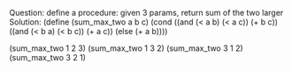Question:
define a procedure: given 3 params, return sum of the two larger
Solution:
(define (sum_max_two a b c)
        (cond ((and (< a b) (< a c)) (+ b c))
              ((and (< b a) (< b c)) (+ a c))
              (else (+ a b))))

(sum_max_two 1 2 3)
(sum_max_two 1 3 2)
(sum_max_two 3 1 2)
(sum_max_two 3 2 1)

